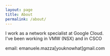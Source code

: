 ```yaml
---
layout: page
title: About
permalink: /about/
---
```


I work as a network specialist at Google Cloud.  
I've been working in VMW (NSX) and in CSCO  

email: emanuele.mazza[youknowhat]gmail.com
